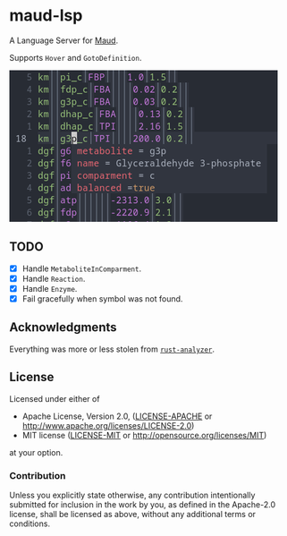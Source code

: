 # maud-lsp

A Language Server for [Maud](https://github.com/biosustain/Maud).

Supports `Hover` and `GotoDefinition`.

![Maud screenshot](assets/maud_screen.png "Maud screenshot") 

## TODO

- [x] Handle `MetaboliteInComparment`.
- [x] Handle `Reaction`.
- [x] Handle `Enzyme`.
- [x] Fail gracefully when symbol was not found.

## Acknowledgments

Everything was more or less stolen from [`rust-analyzer`](https://github.com/rust-lang/rust-analyzer/).

## License

Licensed under either of

- Apache License, Version 2.0, ([LICENSE-APACHE](LICENSE-APACHE) or http://www.apache.org/licenses/LICENSE-2.0)
- MIT license ([LICENSE-MIT](LICENSE-MIT) or http://opensource.org/licenses/MIT)

at your option.

### Contribution

Unless you explicitly state otherwise, any contribution intentionally submitted for inclusion in the work by you, as defined in the Apache-2.0 license, shall be licensed as above, without any additional terms or conditions.
